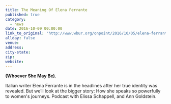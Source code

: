 ```yaml
---
title: The Meaning Of Elena Ferrante
published: true
category:
  - news
date: 2016-10-09 00:00:00
link_to_original: 'http://www.wbur.org/onpoint/2016/10/05/elena-ferrante-real-name'
allday: false
venue:
address:
city-state:
zip:
website:
---
```



**(Whoever She May Be).&nbsp;**

Italian writer Elena Ferrante is in the headlines after her true identity was revealed. But we’ll look at the bigger story: How she speaks so powerfully to women's journeys. Podcast with Elissa Schappell, and Ann Goldstein.